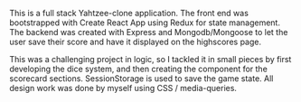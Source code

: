 This is a full stack Yahtzee-clone application.  The front end was bootstrapped with Create React App using Redux for state management.  The backend was created with Express and Mongodb/Mongoose to let the user save their score and have it displayed on the highscores page.

This was a challenging project in logic, so I tackled it in small pieces by first developing the dice system, and then creating the component for the scorecard sections.  SessionStorage is used to save the game state.  All design work was done by myself using CSS / media-queries.
